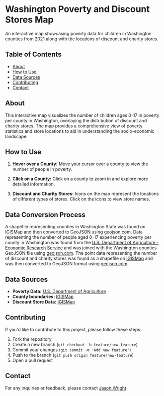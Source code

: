 # Washington Poverty and Discount Stores Map

An interactive map showcasing poverty data for children in Washington counties from 2021 along with the locations of discount and charity stores.

## Table of Contents
- [About](#about)
- [How to Use](#how-to-use)
- [Data Sources](#data-sources)
- [Contributing](#contributing)
- [Contact](#contact)

## About

This interactive map visualizes the number of children ages 0-17 in poverty per county in Washington, overlaying the distribution of discount and charity stores. The map provides a comprehensive view of poverty statistics and store locations to aid in understanding the socio-economic landscape.

## How to Use

1. **Hover over a County:** Move your cursor over a county to view the number of people in poverty.

2. **Click on a County:** Click on a county to zoom in and explore more detailed information.

3. **Discount and Charity Stores:** Icons on the map represent the locations of different types of stores. Click on the icons to view store names.

## Data Conversion Process

A shapefile representing counties in Washington State was found on [IGISMap](https://www.igismap.com/download-washington-state-gis-maps-boundary-counties-rail-highway/) and then converted to GeoJSON using [geojson.com](http://geojson.com). Data representing the number of people aged 0-17 experiencing poverty per county in Washington was found from the [U.S. Department of Agriculture - Economic Research Service](https://www.ers.usda.gov/data-products/county-level-data-sets/county-level-data-sets-download-data/) and was joined with the Washington counties GeoJSON file using [geojson.com](http://geojson.com). The point data representing the number of discount and charity stores was found as a shapefile on [IGISMap](https://www.igismap.com/download-washington-state-gis-maps-boundary-counties-rail-highway/) and was then converted to GeoJSON format using [geojson.com](http://geojson.com).

## Data Sources

- **Poverty Data:** [U.S. Department of Agriculture](https://www.ers.usda.gov/data-products/county-level-data-sets/county-level-data-sets-download-data/)
- **County boundaries:** [IGISMap](https://www.igismap.com/download-washington-state-gis-maps-boundary-counties-rail-highway/)
- **Discount Store Data:** [IGISMap](https://map.igismap.com/gis-data/129836/united%20states-washington/discount_stores_and_charity_point)

## Contributing

If you'd like to contribute to this project, please follow these steps:

1. Fork the repository
2. Create a new branch (`git checkout -b feature/new-feature`)
3. Commit your changes (`git commit -m 'Add new feature'`)
4. Push to the branch (`git push origin feature/new-feature`)
5. Open a pull request

## Contact

For any inquiries or feedback, please contact [Jason Wright](mailto:wrightjd5@appstate.edu).
